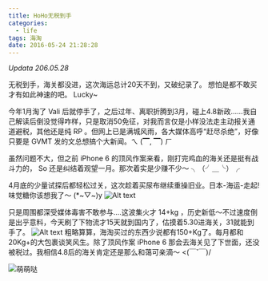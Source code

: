 ```yaml
---
title: HoHo无税到手
categories:
  - life
tags: 海淘
date: 2016-05-24 21:28:28
---
```


*Updata 206.05.28*

无税到手，海关都没进，这次海运总计20天不到，又破纪录了。
想怕是都不敢买才有如此神速的吧。
Lucky~

<!--more-->

今年1月淘了 Vali 后就停手了，之后过年、离职折腾到3月，碰上4.8新政……我自己解读后倒没觉得咋样，只是取消50免征，对我而言仅是小样没法走主动报关通道避税，其他还是纯 RP 。但网上已是满城风雨，各大媒体高呼“赶尽杀绝”，好像只要是 GVMT 发的文总想搞个大新闻。ㄟ (▔, ▔) ㄏ

虽然问题不大，但之前 iPhone 6 的顶风作案来看，刚打完鸡血的海关还是挺有战斗力的， So 还是纠结着观望一月。那次着实是少赚不少～ ╮（╯＿╰）╭

4月底的少量试探后都轻松过关，这次趁着买尿布继续重操旧业。日本-海运-走起! 味觉糖你该想我了～   (*~▽~)y
![Alt text](./HoHo海淘顶风作案到手-candy.jpg)

只是周围都深受媒体毒害不敢参与....这波集火才 14+kg ，历史新低～不过速度倒是出乎意料，今天刷了下物流才15天就到国内了，估摸着5.30进海关，31就能到手了。
![Alt text](./HoHo海淘顶风作案到手-海淘.jpg)
粗略算算，海淘买过的东西少说都有150+Kg了。每月都和20Kg+的大包裹谈笑风生。除了顶风作案 iPhone 6 那会去海关见了下世面，还没被税过。我相信4.8后的海关肯定还是那么和蔼可亲滴～
 <(￣ˇ￣)/ 

![萌萌哒 ](./HoHo海淘顶风作案到手-海淘-vali.jpg)
